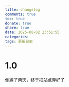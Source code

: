 ```yaml
---
title: changelog
comments: true
toc: true
donate: true
share: true
date: 2025-08-02 23:51:55
categories:
tags: 更新日志
---
```


# 1.0

倒腾了两天，终于把站点弄好了